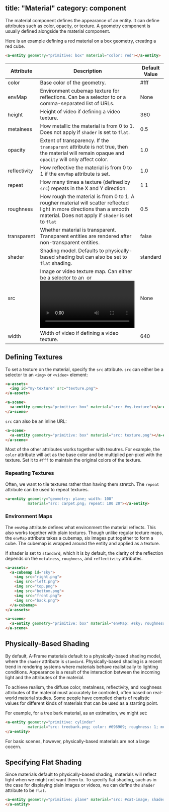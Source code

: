 title: "Material"
category: component
---

The material component defines the appearance of an entity. It can define
attributes such as color, opacity, or texture. A geometry component is usually
defined alongside the material component.

Here is an example defining a red material on a box geometry, creating a red
cube.

```html
<a-entity geometry="primitive: box" material="color: red"></a-entity>
```

| Attribute    | Description                                                                                                                                    | Default Value |
|--------------|------------------------------------------------------------------------------------------------------------------------------------------------|---------------|
| color        | Base color of the geometry.                                                                                                                    | #fff          |
| envMap       | Environment cubemap texture for reflections. Can be a selector to <a-cubemap> or a comma-separated list of URLs.                               | None          |
| height       | Height of video if defining a video texture.                                                                                                   | 360           |
| metalness    | How metallic the material is from 0 to 1. Does not apply if `shader` is set to `flat`.                                                         | 0.5           |
| opacity      | Extent of transparency. If the `transparent` attribute is not true, then the material will remain opaque and `opacity` will only affect color. | 1.0           |
| reflectivity | How reflective the material is from 0 to 1 if the `envMap` attribute is set.                                                                   | 1.0           |
| repeat       | How many times a texture (defined by `src`) repeats in the X and Y direction.                                                                  | 1 1           |
| roughness    | How rough the material is from 0 to 1. A rougher material will scatter reflected light in more directions than a smooth material. Does not apply if `shader` is set to `flat` | 0.5 |
| transparent  | Whether material is transparent. Transparent entities are rendered after non-transparent entities.                                             | false         |
| shader       | Shading model. Defaults to physically-based shading but can also be set to `flat` shading.                                                     | standard      |
| src          | Image or video texture map. Can either be a selector to an <img> or <video>, or an inline URL.                                                 | None          |
| width        | Width of video if defining a video texture.                                                                                                    | 640           |

## Defining Textures

To set a texture on the material, specify the `src` attribute. `src` can either
be a selector to an ```<img>``` or ```<video>``` element:

```html
<a-assets>
  <img id="my-texture" src="texture.png">
</a-assets>

<a-scene>
  <a-entity geometry="primitive: box" material="src: #my-texture"></a-entity>
</a-scene>
```

`src` can also be an inline URL:

```html
<a-scene>
  <a-entity geometry="primitive: box" material="src: texture.png"></a-entity>
</a-scene>
```

Most of the other attributes works together with texutres. For example, the
`color` attribute will act as the base color and be multiplied per-pixel with
the texture. Set it to `#fff` to maintain the original colors of the texture.

### Repeating Textures

Often, we want to tile textures rather than having them stretch. The `repeat`
attribute can be used to repeat textures.

```html
<a-entity geometry="geometry: plane; width: 100"
          material="src: carpet.png; repeat: 100 20"></a-entity>
```

### Environment Maps

The `envMap` attribute defines what environment the material reflects. This
also works together with plain textures. Though unlike regular texture maps,
the `envMap` attribute takes a cubemap, six images put together to form a cube.
The cubemap is wrapped around the entity and applied as a texture.

If shader is set to `standard`, which it is by default, the clarity of the reflection
depends on the `metalness`, `roughness`, and `reflectivity` attributes.

```html
<a-assets>
  <a-cubemap id="sky">
    <img src="right.png">
    <img src="left.png">
    <img src="top.png">
    <img src="bottom.png">
    <img src="front.png">
    <img src="back.png">
  </a-cubemap>
</a-assets>

<a-scene>
  <a-entity geometry="primitive: box" material="envMap: #sky; roughness: 0"></a-entity>
</a-scene>
```

## Physically-Based Shading

By default, A-Frame materials default to a physically-based shading model,
where the `shader` attribute is `standard`. Physically-based shading is a
recent trend in rendering systems where materials behave realistically to
lighting conditions. Appearance is a result of the interaction between the
incoming light and the attributes of the material.

To achieve realism, the diffuse color, metalness, reflectivity, and roughness
attributes of the material must accurately be controled, often based on
real-world material studies. Some people have compiled charts of realistic
values for different kinds of materials that can be used as a starting point.

For example, for a tree bark material, as an estimation, we might set:

```html
<a-entity geometry="primitive: cylinder"
          material="src: treebark.png; color: #696969; roughness: 1; metalness: 0">
</a-entity>
```

For basic scenes, however, physically-based materials are not a large cocern.

## Specifying Flat Shading

Since materials default to physically-based shading, materials will reflect
light when we might not want them to. To specify flat shading, such as in the
case for displaying plain images or videos, we can define the `shader` attribute
to be `flat`.

```html
<a-entity geometry="primitive: plane" material="src: #cat-image; shader: flat">
</a-entity>
```
